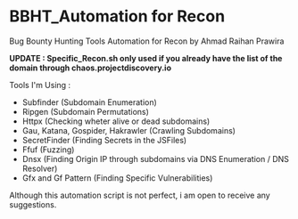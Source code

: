 # BBHT_Automation for Recon
Bug Bounty Hunting Tools Automation for Recon by Ahmad Raihan Prawira

****UPDATE : Specific_Recon.sh only used if you already have the list of the domain through chaos.projectdiscovery.io****

Tools I'm Using :
- Subfinder (Subdomain Enumeration)
- Ripgen (Subdomain Permutations)
- Httpx (Checking wheter alive or dead subdomains)
- Gau, Katana, Gospider, Hakrawler (Crawling Subdomains)
- SecretFinder (Finding Secrets in the JSFiles)
- Ffuf (Fuzzing)
- Dnsx (Finding Origin IP through subdomains via DNS Enumeration / DNS Resolver)
- Gfx and Gf Pattern (Finding Specific Vulnerabilities)

Although this automation script is not perfect, i am open to receive any suggestions.
